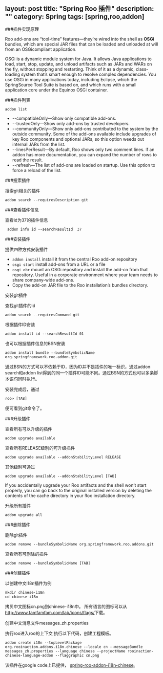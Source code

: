 layout: post
title: "Spring Roo 插件"
description: ""
category: Spring
tags: [spring,roo,addon]
--- 
###插件实现原理

Roo add-ons are “tool-time” features—they’re wired into the shell as **OSGi** bundles,
which are special JAR files that can be loaded and unloaded at will from an OSGicompliant
application. 

OSGi is a dynamic module system for Java. It allows Java applications to load, start,
stop, update, and unload artifacts such as JARs and WARs on the fly, without stopping
and restarting. Think of it as a dynamic, class-loading system that’s smart enough to
resolve complex dependencies. You use OSGi in many applications today, including
Eclipse, which the SpringSource Tool Suite is based on, and which runs with a small
application core under the Equinox OSGi container.

###插件列表

	addon list

- --compatibleOnly—Show only compatible add-ons.
- --trustedOnly—Show only add-ons by trusted developers.
- --communityOnly—Show only add-ons contributed to the system by the outside
community. Some of the add-ons available include upgrades of key Roo components
and optional JARs, so this option weeds out internal JARs from the list.
- --linesPerResult—By default, Roo shows only two comment lines. If an addon
has more documentation, you can expand the number of rows to read the
result.
- --refresh—The list of add-ons are loaded on startup. Use this option to force
a reload of the list.

<!--more-->

###搜索插件

搜索git相关的插件

	addon search --requiresDescription git

###查看插件信息

查看id为37的插件信息

	 addon info id --searchResultId  37

###安装插件

提供四种方式安装插件

- `addon install` install it from the central Roo add-on repository
- `osgi start` install add-ons from a URL or a file
- `osgi obr` mount an OSGi repository and install
the add-on from that repository. Useful in a corporate environment where your
team needs to share company-wide add-ons.
- Copy the add-on JAR file to the Roo installation’s bundles directory.

安装git插件

查找git插件的id

	addon search --requiresCommand git

根据插件ID安装

	addon install id --searchResultId 01

也可以根据插件信息的BSN安装

	addon install bundle --bundleSymbolicName org.springframework.roo.addon.git

通过BSN的方式可以不依赖于ID，因为ID并不是插件的唯一标识，通过addon search和addon list得到的同一个插件ID可能不同。通过BSN的方式也可以多条脚本语句同时执行。

安装完成后，通过

	roo> [TAB]

便可看到git命令了。

###升级插件

查看所有可以升级的插件

	addon upgrade available

查看所有RELEASE级别的可升级插件

	addon upgrade available --addonStabilityLevel RELEASE

其他级别可通过

	addon upgrade available --addonStabilityLevel [TAB]

If you accidentally upgrade your Roo artifacts and the shell won’t start properly, you can go back to the original installed version by deleting the contents of the cache directory in your Roo installation directory.	
			 
升级所有插件

	addon upgrade all

###删除插件

删除git插件

	addon remove --bundleSymbolicName org.springframework.roo.addons.git

查看所有可删除的插件

	addon remove --bundleSymbolicName [TAB]

###创建插件

以创建中文i18n插件为例

	mkdir chinese-i18n
	cd chinese-i18n

拷贝中文图标cn.png到chinese-i18n中。
所有语言的图标可以从<http://www.famfamfam.com/lab/icons/flags/>下载。

创建中文消息文件messages_zh.properties

执行roo进入roo的上下文
执行以下代码，创建工程模板。

	addon create i18n --topLevelPackage org.rooinaction.addons.i18n.chinese --locale cn --messageBundle messages_zh.properties --language chinese --projectName rooinaction-chinese-language-addon --flaggraphic cn.png

该插件在google code上已提供，	[spring-roo-addon-i18n-chinese](https://code.google.com/p/spring-roo-addon-i18n-chinese/)。

	